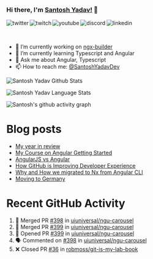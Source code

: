 ### Hi there, I'm [Santosh Yadav!](https://santoshyadav.dev) 👋

<p>
<a href="https://twitter.com/SantoshYadavDev">
   <img align="left" alt="twitter" src="https://img.shields.io/badge/Twitter-1DA1F2?style=for-the-badge&logo=twitter&logoColor=white" />
</a>&nbsp;&nbsp;

<a href="https://www.twitch.tv/santoshyadavdev">
   <img align="left" alt="twitch" src="https://img.shields.io/badge/Twitch-9146FF?style=for-the-badge&logo=twitch&logoColor=white" />
</a>&nbsp;&nbsp;

<a href="https://www.youtube.com/c/TechTalksWithSantosh">
   <img align="left" alt="youtube" src="https://img.shields.io/badge/YouTube-FF0000?style=for-the-badge&logo=youtube&logoColor=white" />
</a>&nbsp;&nbsp;

<a href="https://discord.gg/m6cNkVfXrQ">
   <img align="left" alt="discord" src="https://img.shields.io/badge/Discord-7289DA?style=for-the-badge&logo=discord&logoColor=white" />
</a>&nbsp;&nbsp;

<a href="https://www.linkedin.com/in/santoshyadavdev/">
   <img align="left" alt="linkedin" src="https://img.shields.io/badge/LinkedIn-0077B5?style=for-the-badge&logo=linkedin&logoColor=white" />
</a>
<p/>

<br/>
<p>

- 🔭 I’m currently working on [ngx-builder](https://github.com/ngx-builders)
- 🌱 I’m currently learning Typescript and Angular
- 💬 Ask me about Angular, Typescript
- 📫 How to reach me: [@SantoshYadavDev](https://twitter.com/SantoshYadavDev)

</p>

![Santosh Yadav Github Stats](https://github-readme-stats.vercel.app/api?username=SantoshYadavDev&show_icons=true&include_all_commits=true&theme=radical)

![Santosh Yadav Language Stats](https://github-readme-stats.vercel.app/api/top-langs/?username=SantoshYadavDev&layout=compact&theme=radical)

![Santosh's github activity graph](https://activity-graph.herokuapp.com/graph?username=SantoshYadavDev&theme=dracula)

# Blog posts
<!-- BLOG-POST-LIST:START -->
- [My year in review](https://dev.to/this-is-learning/my-year-in-review-341d)
- [My Course on Angular Getting Started](https://dev.to/santoshyadav198613/my-course-on-angular-getting-started-3jec)
- [AngularJS vs Angular](https://dev.to/this-is-angular/angularjs-vs-angular-1gh6)
- [How GitHub is Improving Developer Experience](https://dev.to/this-is-learning/how-github-is-improving-developer-experience-8jj)
- [Why and How we migrated to Nx from Angular CLI](https://dev.to/this-is-angular/why-and-how-we-migrated-to-nx-from-angular-cli-5a61)
- [Moving to Germany](https://dev.to/santoshyadav198613/moving-to-germany-4no9)
<!-- BLOG-POST-LIST:END -->

# Recent GitHub Activity
<!--START_SECTION:activity-->
1. 🎉 Merged PR [#398](https://github.com/uiuniversal/ngu-carousel/pull/398) in [uiuniversal/ngu-carousel](https://github.com/uiuniversal/ngu-carousel)
2. 🎉 Merged PR [#399](https://github.com/uiuniversal/ngu-carousel/pull/399) in [uiuniversal/ngu-carousel](https://github.com/uiuniversal/ngu-carousel)
3. 💪 Opened PR [#399](https://github.com/uiuniversal/ngu-carousel/pull/399) in [uiuniversal/ngu-carousel](https://github.com/uiuniversal/ngu-carousel)
4. 🗣 Commented on [#398](https://github.com/uiuniversal/ngu-carousel/issues/398) in [uiuniversal/ngu-carousel](https://github.com/uiuniversal/ngu-carousel)
5. ❌ Closed PR [#36](https://github.com/robmoss/git-is-my-lab-book/pull/36) in [robmoss/git-is-my-lab-book](https://github.com/robmoss/git-is-my-lab-book)
<!--END_SECTION:activity-->
